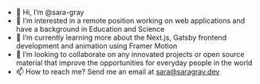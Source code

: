 - 👋 Hi, I’m @sara-gray
- 👀 I’m interested in a remote position working on web applications and have a background in Education and Science
- 🌱 I’m currently learning more about the Next.js, Gatsby frontend development and animation using Framer Motion
- 💞️ I’m looking to collaborate on any innovated projects or open source material that improve the opportunities for everyday people in the world
- 📫 How to reach me? Send me an email at sara@saragray.dev

<!---
sara-gray/sara-gray is a ✨ special ✨ repository because its `README.md` (this file) appears on your GitHub profile.
You can click the Preview link to take a look at your changes.
--->
